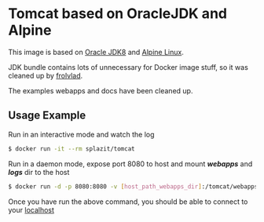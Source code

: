 Tomcat based on OracleJDK and Alpine
====================================

This image is based on [Oracle JDK8](http://www.oracle.com/technetwork/java/javase/overview/index.html) 
and [Alpine Linux](http://alpinelinux.org).

JDK bundle contains lots of unnecessary for Docker image stuff, so it was cleaned up by [frolvlad](https://registry.hub.docker.com/u/frolvlad/alpine-oraclejdk8/). 

The examples webapps and docs have been cleaned up.

Usage Example
-------------
Run in an interactive mode and watch the log
```bash
$ docker run -it --rm splazit/tomcat
```
Run in a daemon mode, expose port 8080 to host and mount ***webapps*** and ***logs*** dir to the host
```bash
$ docker run -d -p 8080:8080 -v [host_path_webapps_dir]:/tomcat/webapps -v [host_path_logs_dir]:/tomcat/logs splazit/tomcat
```
Once you have run the above command, you should be able to connect to your [localhost](http://localhost:8080/)
